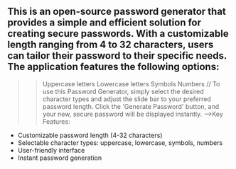 ## This is an open-source password generator that provides a simple and efficient solution for creating secure passwords. With a customizable length ranging from 4 to 32 characters, users can tailor their password to their specific needs. The application features the following options:
>> Uppercase letters
>> Lowercase letters
>> Symbols
>> Numbers
// To use this Password Generator, simply select the desired character types and adjust the slide bar to your preferred password length. Click the 'Generate Password' button, and your new, secure password will be displayed instantly.
-->Key Features:
* Customizable password length (4-32 characters)
* Selectable character types: uppercase, lowercase, symbols, numbers
* User-friendly interface
* Instant password generation
